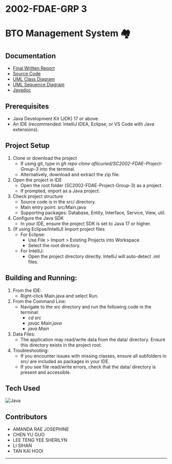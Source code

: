 # 2002-FDAE-GRP 3
# BTO Management System 🏘 

## Documentation
- [Final Written Report](https://github.com/aflicuried/SC2002-FDAE-Project-Group-3/blob/master/Documentation/FDAE-Group3-Report.pdf)
- [Source Code](https://github.com/aflicuried/SC2002-FDAE-Project-Group-3/tree/master/src)
- [UML Class Diagram](https://github.com/aflicuried/SC2002-FDAE-Project-Group-3/tree/master/Documentation/Class%20Diagram)
- [UML Sequence Diagram](https://github.com/aflicuried/SC2002-FDAE-Project-Group-3/tree/master/Documentation/Sequence%20Diagram)
- [Javadoc](https://github.com/aflicuried/SC2002-FDAE-Project-Group-3/tree/master/doc)

## Prerequisites
- Java Development Kit (JDK) 17 or above.
- An IDE (recommended: IntelliJ IDEA, Eclipse, or VS Code with Java extensions).

## Project Setup
1. Clone or download the project
   - If using git, type in *gh repo clone aflicuried/SC2002-FDAE-Project-Group-3* into the terminal.
   - Alternatively, download and extract the zip file.
2. Open the project in IDE
   - Open the root folder (SC2002-FDAE-Project-Group-3) as a project.
   - If prompted, import as a Java project.
3. Check project structure
   - Source code is in the src/ directory.
   - Main entry point: src/Main.java
   - Supporting packages: Database, Entity, Interface, Service, View, util.
4. Configure the Java SDK
   - In your IDE, ensure the project SDK is set to Java 17 or higher.
5. (If using Eclipse/IntelliJ) Import project files
   - For Eclipse:
     - Use File > Import > Existing Projects into Workspace.
     - Select the root directory.
   - For IntelliJ:
     - Open the project directory directly. IntelliJ will auto-detect .iml files.
     
## Building and Running:
1. From the IDE:
   - Right-click Main.java and select Run.
2. From the Command Line:
   - Navigate to the src directory and run the following code in the terminal:
     - *cd src*
     - *javac Main.java*
     - *java Main*
3. Data Files:
   - The application may read/write data from the data/ directory. Ensure this directory exists in the project root.
4. Troubleshooting:
   - If you encounter issues with missing classes, ensure all subfolders in src/ are included as packages in your IDE.
   - If you see file read/write errors, check that the data/ directory is present and accessible.

## Tech Used
![Java](https://img.shields.io/badge/Java-007396?style=for-the-badge&logo=java&logoColor=white)

## Contributors
- AMANDA RAE JOSEPHINE
- CHEN YU GUO
- LEE TENG YEE SHERILYN
- LI SIHAN
- TAN KAI HOOI
   
---
